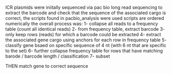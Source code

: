 ICR plasmids were iniitally sequenced via pac bio long read sequencing
to extract the barcode and check that the sequence of the associated cargo is correct, the scripts found in pacbio_analysis were used
scripts are ordered numerically
the overall process was:
1- collapse all reads to a frequency table (count all identical reads)
2- from frequency table, extract barcode
3- only keep rows (reads) for which a barcode could be extracted
4- extract the associated gene cargo using anchors for each row in frequency table
5- classify gene bsaed on specific sequence of 4 nt (with 6 nt that are specific to the set)
6- further collapse frequency table for rows that have matching barode / barcode length / classification
7- subset

THEN
match gene to correct sequence
